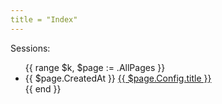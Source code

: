 ```yaml
---
title = "Index"
---
```


Sessions:

<ul>
    {{ range $k, $page := .AllPages }}
    <li>
       <span class="post-date">{{ $page.CreatedAt }}</span>
       <a href="{{ $page.Url }}">{{ $page.Config.title }}</a>
    </li>
    {{ end }}
</ul>
